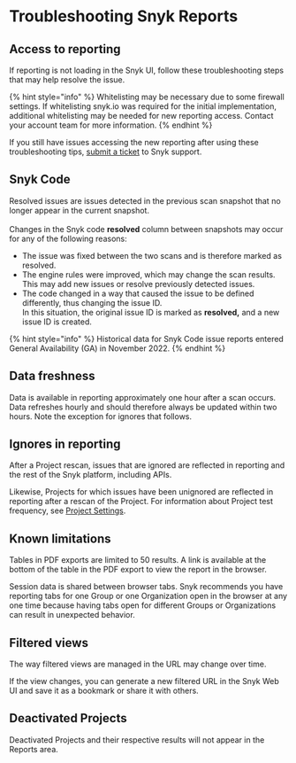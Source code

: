 # Troubleshooting Snyk Reports

## Access to reporting

If reporting is not loading in the Snyk UI, follow these troubleshooting steps that may help resolve the issue.

{% hint style="info" %}
Whitelisting may be necessary due to some firewall settings. If whitelisting snyk.io was required for the initial implementation, additional whitelisting may be needed for new reporting access. Contact your account team for more information.
{% endhint %}

If you still have issues accessing the new reporting after using these troubleshooting tips, [submit a ticket](https://support.snyk.io/hc/en-us/requests/new) to Snyk support.

## Snyk Code

Resolved issues are issues detected in the previous scan snapshot that no longer appear in the current snapshot.\
\
Changes in the Snyk code **resolved** column between snapshots may occur for any of the following reasons:

* The issue was fixed between the two scans and is therefore marked as resolved.
* The engine rules were improved, which may change the scan results.\
  This may add new issues or resolve previously detected issues.
* The code changed in a way that caused the issue to be defined differently, thus changing the issue ID.\
  In this situation, the original issue ID is marked as **resolved,** and a new issue ID is created.

{% hint style="info" %}
Historical data for Snyk Code issue reports entered General Availability (GA) in November 2022.
{% endhint %}

## Data freshness

Data is available in reporting approximately one hour after a scan occurs. Data refreshes hourly and should therefore always be updated within two hours. Note the exception for ignores that follows.

## Ignores in reporting

After a Project rescan, issues that are ignored are reflected in reporting and the rest of the Snyk platform, including APIs. &#x20;

Likewise, Projects for which issues have been unignored are reflected in reporting after a rescan of the Project. For information about Project test frequency, see [Project Settings](../../snyk-admin/introduction-to-snyk-projects/view-and-edit-project-settings.md).

## Known limitations

Tables in PDF exports are limited to 50 results. A link is available at the bottom of the table in the PDF export to view the report in the browser.

Session data is shared between browser tabs. Snyk recommends you have reporting tabs for one Group or one Organization open in the browser at any one time because having tabs open for different Groups or Organizations can result in unexpected behavior.

## Filtered views

The way filtered views are managed in the URL may change over time.&#x20;

If the view changes, you can generate a new filtered URL in the Snyk Web UI and save it as a bookmark or share it with others.

## Deactivated Projects

Deactivated Projects and their respective results will not appear in the Reports area.
